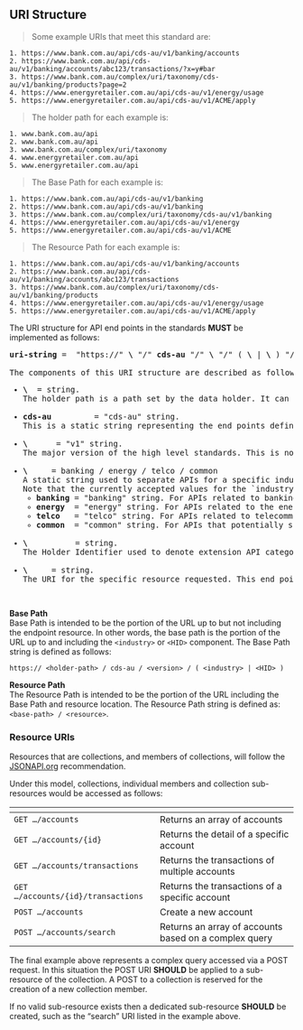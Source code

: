 ## URI Structure
>Some example URIs that meet this standard are:  

```
1. https://www.bank.com.au/api/cds-au/v1/banking/accounts  
2. https://www.bank.com.au/api/cds-au/v1/banking/accounts/abc123/transactions/?x=y#bar  
3. https://www.bank.com.au/complex/uri/taxonomy/cds-au/v1/banking/products?page=2  
4. https://www.energyretailer.com.au/api/cds-au/v1/energy/usage  
5. https://www.energyretailer.com.au/api/cds-au/v1/ACME/apply  
```

>The holder path for each example is:  

```
1. www.bank.com.au/api  
2. www.bank.com.au/api   
3. www.bank.com.au/complex/uri/taxonomy  
4. www.energyretailer.com.au/api  
5. www.energyretailer.com.au/api
```

>The Base Path for each example is:  

```
1. https://www.bank.com.au/api/cds-au/v1/banking  
2. https://www.bank.com.au/api/cds-au/v1/banking   
3. https://www.bank.com.au/complex/uri/taxonomy/cds-au/v1/banking  
4. https://www.energyretailer.com.au/api/cds-au/v1/energy  
5. https://www.energyretailer.com.au/api/cds-au/v1/ACME
```

>The Resource Path for each example is:  

```
1. https://www.bank.com.au/api/cds-au/v1/banking/accounts
2. https://www.bank.com.au/api/cds-au/v1/banking/accounts/abc123/transactions
3. https://www.bank.com.au/complex/uri/taxonomy/cds-au/v1/banking/products
4. https://www.energyretailer.com.au/api/cds-au/v1/energy/usage
5. https://www.energyretailer.com.au/api/cds-au/v1/ACME/apply
```

The URI structure for API end points in the standards **MUST** be implemented as follows:  
<pre class="display-inline light-box highlight">
<b>uri-string</b> =  "https://" <b>\<holder-path\></b> "/" <b>cds-au</b> "/" <b>\<version\></b> "/" ( <b>\<industry\></b> | <b>\<HID\></b> ) "/" <b>\<resource\></b>

The components of this URI structure are described as follows:
<ul><li><b>\<holder-path\></b>  = string.
The holder path is a path set by the data holder. It can be any URI desired by the holder. While all authenticated end points **MUST** be accessible under the same holder path the data holder **MAY** stipulate a different holder path for unauthenticated end points.</li>
<li><b>cds-au</b>         = "cds-au" string.
This is a static string representing the end points defined by the Consumer Data Standards for Australia. This static string allows for separation from other APIs available at the same base holder path and also allows for extension if the standards are adopted by another jurisdiction in whole or in part.</li>
<li><b>\<version\></b>      = "v1" string.
The major version of the high level standards. This is not the version of the endpoint or the payload being requested but the version of the overall standards being applied. This version number will be “v” followed by the major version of the standards as a positive integer (e.g. v1, v12 or v76).</li>
<li><b>\<industry\></b>     = banking / energy / telco / common
A static string used to separate APIs for a specific industry. As standards for new industries are defined the list of industry strings will be extended.
Note that the currently accepted values for the `industry` component of the Base Path are:
<ul><li><b>banking</b> = "banking" string. For APIs related to banking and potentially wider financial services data,</li><li><b>energy</b>  = "energy" string. For APIs related to the energy distribution industry,</li><li><b>telco</b>   = "telco" string. For APIs related to telecommunications,</li><li><b>common</b>  = "common" string. For APIs that potentially span industries.</li></ul></li>
<li><b>\<HID\></b>          = string.
The Holder Identifier used to denote extension API categories for a specific holder.</li>
<li><b>\<resource\></b>     = string.
The URI for the specific resource requested. This end point URI will be defined as part of the end point definitions for each API group.
</li></ul>
</pre>
<div class="clear both"></div>

<a id="uri-base-path"></a>
**Base Path**  
Base Path is intended to be the portion of the URL up to but not including the endpoint resource. In other words, the base path is the portion of the URL up to and including the `<industry>` or `<HID>` component. The Base Path string is defined as follows:

`https:// <holder-path> / cds-au / <version> / ( <industry> | <HID> )`

<a id="uri-resource-path"></a>
**Resource Path**  
The Resource Path is intended to be the portion of the URL including the Base Path and resource location. The Resource Path string is defined as: `<base-path> / <resource>`.

### Resource URIs

Resources that are collections, and members of collections, will follow the [JSONAPI.org](http://jsonapi.org) recommendation.

Under this model, collections, individual members and collection sub-resources would be accessed as follows:

[]() | []()
-|-
`GET …/accounts` | Returns an array of accounts
`GET …/accounts/{id}` | Returns the detail of a specific account
`GET …/accounts/transactions` | Returns the transactions of multiple accounts
`GET …/accounts/{id}/transactions` | Returns the transactions of a specific account
`POST …/accounts` | Create a new account
`POST …/accounts/search` | Returns an array of accounts based on a complex query

The final example above represents a complex query accessed via a POST request.  In this situation the POST URI **SHOULD** be applied to a sub-resource of the collection.  A POST to a collection is reserved for the creation of a new collection member.

If no valid sub-resource exists then a dedicated sub-resource **SHOULD** be created, such as the “search” URI listed in the example above.
